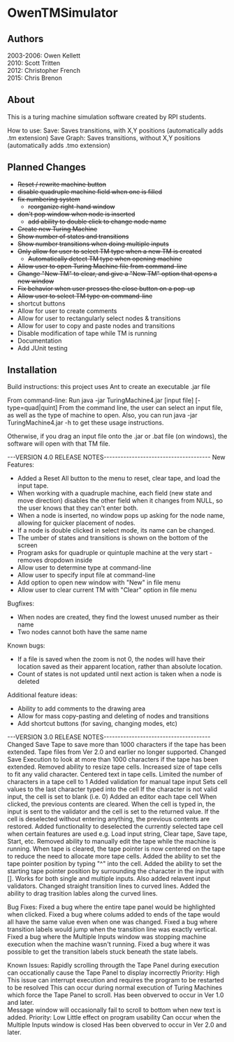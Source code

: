 # OwenTMSimulator
## Authors
2003-2006:
Owen Kellett  
2010:
Scott Tritten  
2012:
Christopher French  
2015:
Chris Brenon

## About
This is a turing machine simulation software created by RPI students.

How to use:
Save:   Saves transitions, with X,Y positions  (automatically adds .tm extension)
Save Graph: Saves transitions, without X,Y positions (automatically adds .tmo extension)

## Planned Changes
- ~~Reset / rewrite machine button~~
- ~~disable quadruple machine field when one is filled~~
- ~~fix numbering system~~
    - ~~reorganize right-hand window~~
- ~~don't pop window when node is inserted~~
    - ~~add ability to double click to change node name~~
- ~~Create new Turing Machine~~
- ~~Show number of states and transitions~~
- ~~Show number transitions when doing multiple inputs~~
- ~~Only allow for user to select TM type when a new TM is created~~
    - ~~Automatically detect TM type when opening machine~~
- ~~Allow user to open Turing Machine file from command-line~~
- ~~Change "New TM" to clear, and give a "New TM" option that opens a new window~~
- ~~Fix behavior when user presses the close button on a pop-up~~
- ~~Allow user to select TM type on command-line~~
- shortcut buttons
- Allow for user to create comments
- Allow for user to rectangularly select nodes & transitions
- Allow for user to copy and paste nodes and transitions
- Disable modification of tape while TM is running
- Documentation
- Add JUnit testing

## Installation
Build instructions: 
this project uses Ant to create an executable .jar file

From command-line:
Run java -jar TuringMachine4.jar [input file] [-type=quad|quint]
From the command line, the user can select an input file, as well as the type of machine to open.
Also, you can run java -jar TuringMachine4.jar -h to get these usage instructions.

Otherwise, if you drag an input file onto the .jar or .bat file (on windows), the software will open with that TM file.


---VERSION 4.0 RELEASE NOTES--------------------------------------
New Features:
- Added a Reset All button to the menu to reset, clear tape, and load the input tape.
- When working with a quadruple machine, each field (new state and move direction) disables the other field when it changes from NULL, so the user knows that they can't enter both.
- When a node is inserted, no window pops up asking for the node name, allowing for quicker placement of nodes.
- If a node is double clicked in select mode, its name can be changed.
- The umber of states and transitions is shown on the bottom of the screen
- Program asks for quadruple or quintuple machine at the very start - removes dropdown inside
- Allow user to determine type at command-line
- Allow user to specify input file at command-line
- Add option to open new window with "New" in file menu
- Allow user to clear current TM with "Clear" option in file menu

Bugfixes:
- When nodes are created, they find the lowest unused number as their name
- Two nodes cannot both have the same name

Known bugs:
- If a file is saved when the zoom is not 0, the nodes will have their location saved as their apparent location, rather than absolute location.
- Count of states is not updated until next action is taken when a node is deleted

Additional feature ideas:
- Ability to add comments to the drawing area
- Allow for mass copy-pasting and deleting of nodes and transitions
- Add shortcut buttons (for saving, changing modes, etc)


---VERSION 3.0 RELEASE NOTES--------------------------------------
    Changed Save Tape to save more than 1000 characters if the tape has been extended.
            Tape files from Ver 2.0 and earlier no longer supported.
    Changed Save Execution to look at more than 1000 characters if the tape has been extended.
    Removed ability to resize tape cells.
    Increased size of tape cells to fit any valid character.
    Centered text in tape cells.
    Limited the number of characters in a tape cell to 1
    Added validation for manual tape input
        Sets cell values to the last character typed into the cell
        If the character is not valid input, the cell is set to blank (i.e. 0)
    Added an editor each tape cell
        When clicked, the previous contents are cleared.
        When the cell is typed in, the input is sent to the validator and the cell is set to the returned value.
        If the cell is deselected without entering anything, the previous contents are restored.
    Added functionality to deselected the currently selected tape cell when certain features are used 
        e.g. Load input string, Clear tape, Save tape, Start, etc.
    Removed ability to manually edit the tape while the machine is running. 
    When tape is cleared, the tape pointer is now centered on the tape to reduce the need to allocate more tape cells.
    Added the ability to set the tape pointer position by typing "^" into the cell.
    Added the ability to set the starting tape pointer position by surrounding the character in the input with [].
        Works for both single and multiple inputs.
        Also added relavent input validators.
    Changed straight transition lines to curved lines.
    Added the ability to drag trasition lables along the curved lines.

Bug Fixes:
    Fixed a bug where the entire tape panel would be highlighted when clicked.
    Fixed a bug where colums added to ends of the tape would all have the same value even when one was changed.
    Fixed a bug where transition labels would jump when the transition line was exactly vertical.
    Fixed a bug where the Multiple Inputs window was stopping machine execution when the machine wasn't running.
    Fixed a bug where it was possible to get the transition labels stuck beneath the state labels.
    

Known Issues:
    Rapidly scrolling througth the Tape Panel during execution can occationally cause the Tape Panel to display incorrectly
        Priority: High   This issue can interrupt execution and requires the program to be restarted to be resolved
        This can occur during normal execution of Turing Machines which force the Tape Panel to scroll.
        Has been obverved to occur in Ver 1.0 and later.  
    Message window will occasionally fail to scroll to bottom when new text is added.
        Priority: Low    Little effect on program usability
        Can occur when the Multiple Inputs window is closed
        Has been obverved to occur in Ver 2.0 and later.